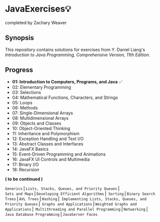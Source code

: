 # JavaExercises💡
completed by Zachary Weaver

## Synopsis 
This repository contains solutions for exercises from Y. Daniel Liang's *Introduction to Java Programming, Comprehensive Version, 11th Edition*.

## Progress 
- __01: Introduction to Computers, Programs, and Java__  ✅ 
- 02: Elementary Programming
- 03: Selections
- 04: Mathematical Functions, Characters, and Strings 
- 05: Loops
- 06: Methods
- 07: Single-Dimensional Arrays
- 08: Multidimensional Arrays
- 09: Objects and Classes
- 10: Object-Oriented Thinking 
- 11: Inheritance and Polymorphism 
- 12: Exception Handling and Text I/O
- 13: Abstract Classes and Interfaces
- 14: JavaFX Basics 
- 15: Event-Driven Programming and Animations
- 16: JavaFX UI Controls and Multimedia 
- 17: Binary I/O 
- 18: Recursion 


**( to be continued )**

  `Generics`⎪`Lists, Stacks, Queues, and Priority Queues`⎪   
  `Sets and Maps`⎪`Developing Efficient Algorithms`⎪
  `Sorting`⎪`Binary Search Trees`⎪`AVL Trees`⎪`Hashing`⎪
  `Implementing Lists, Stacks, Queues, and Priority Queues`⎪
  `Graphs and Applications`⎪`Weighted Graphs and Applications`⎪
  `Multithreading and Parallel Programming`⎪`Networking`⎪
  `Java Database Programming`⎪`JavaServer Faces`
